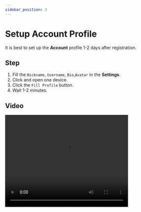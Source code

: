 ```yaml
---
sidebar_position: 3
---
```


# Setup Account Profile

It is best to set up the **Account** profile 1-2 days after registration.

## Step

1. Fill the `Nickname`, `Username`, `Bio`,`Avatar` in the **Settings**.
2. Click and open one device.
3. Click the `Fill Profile` button.
4. Wait 1-2 minutes.

## Video

<video src="https://r2.tikmatrix.com/profile-0507.mp4" controls width="400" height="300"></video>
